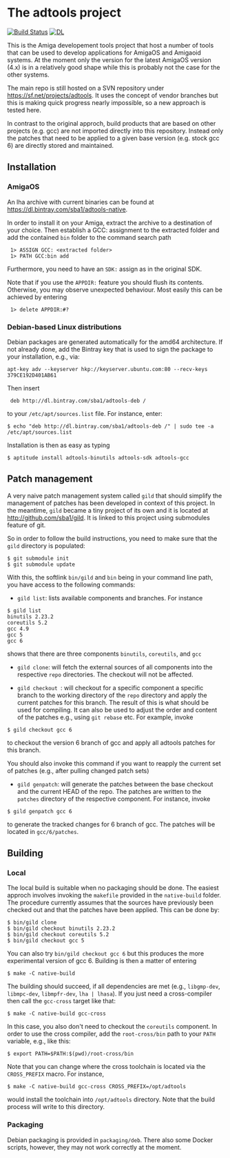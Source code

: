 The adtools project
===================

[![Build Status](https://travis-ci.org/sba1/adtools.svg?branch=master)](https://travis-ci.org/sba1/adtools)
[![DL](https://api.bintray.com/packages/sba1/adtools-native/adtools/images/download.svg)](https://bintray.com/sba1/adtools-native/adtools/20170304-400#files)

This is the Amiga developement tools project that host a number of tools
that can be used to develop applications for AmigaOS and Amigaoid
systems. At the moment only the version for the latest AmigaOS version
(4.x) is in a relatively good shape while this is probably not the case
for the other systems.

The main repo is still hosted on a SVN repository under
https://sf.net/projects/adtools. It uses the concept of vendor branches
but this is making quick progress nearly impossible, so a new approach
is tested here.

In contrast to the original approch, build products that are based on 
other projects (e.g. gcc) are not imported directly into this 
repository. Instead only the patches that need to be applied to a given 
base version (e.g. stock gcc 6) are directly stored and maintained.

Installation
------------

### AmigaOS

An lha archive with current binaries can be found at https://dl.bintray.com/sba1/adtools-native.

In order to install it on your Amiga, extract the archive to a destination of your
choice. Then establish a GCC: assignment to the extracted folder and add the contained
```bin``` folder to the command search path

```
 1> ASSIGN GCC: <extracted folder>
 1> PATH GCC:bin add
```

Furthermore, you need to have an ```SDK:``` assign as in the original SDK.

Note that if you use the ```APPDIR:``` feature you should flush its contents. Otherwise,
you may observe unexpected behaviour. Most easily this can be achieved by entering

```
 1> delete APPDIR:#?
```


### Debian-based Linux distributions

Debian packages are generated automatically for the amd64 architecture. If not already
done, add the Bintray key that is used to sign the package to your installation, e.g., via:

```
apt-key adv --keyserver hkp://keyserver.ubuntu.com:80 --recv-keys 379CE192D401AB61
```

Then insert

```
 deb http://dl.bintray.com/sba1/adtools-deb /
```

to your ```/etc/apt/sources.list``` file. For instance, enter:

```
$ echo "deb http://dl.bintray.com/sba1/adtools-deb /" | sudo tee -a /etc/apt/sources.list
```

Installation is then as easy as typing

```
$ aptitude install adtools-binutils adtools-sdk adtools-gcc
```

Patch management
----------------

A very naive patch management system called ```gild``` that should simplify the
management of patches has been developed in context of this project. In the
meantime, ```gild``` became a tiny project of its own and it is located at
http://github.com/sba1/gild. It is linked to this project using submodules
feature of git.

So in order to follow the build instructions, you need to make sure that the
```gild``` directory is populated:

```
$ git submodule init
$ git submodule update
````
With this, the softlink ```bin/gild``` and ```bin``` being in your command
line path, you have access to the following commands:


* ```gild list```: lists available components and branches. For instance
 ```
 $ gild list
 binutils 2.23.2
 coreutils 5.2
 gcc 4.9
 gcc 5
 gcc 6
 ```
 shows that there are three components ```binutils```, ```coreutils```,
 and ```gcc```

* ```gild clone```: will fetch the external sources of all components into
 the respective ```repo``` directories. The checkout will not be affected.

* ```gild checkout ```: will checkout for a specific component a specific
 branch to the working directory of the ```repo``` directory and apply
 the current patches for this branch. The result of this is what should
 be used for compiling. It can also be used to adjust the order and
 content of the patches e.g., using ```git rebase``` etc. For example,
 invoke
 ```
 $ gild checkout gcc 6
 ```
 to checkout the version 6 branch of gcc and apply all adtools patches
 for this branch.

 You should also invoke this command if you want to reapply the current
 set of patches (e.g., after pulling changed patch sets)

* ```gild genpatch```: will generate the patches between the base checkout
 and the current HEAD of the repo. The patches are written to the
 ```patches``` directory of the respective component. For instance,
 invoke
 ```
 $ gild genpatch gcc 6
 ```
 to generate the tracked changes for 6 branch of gcc. The patches will
 be located in ```gcc/6/patches```.

Building
--------

### Local

The local build is suitable when no packaging should be done. The easiest
approch involves invoking the ```makefile``` provided in the
```native-build``` folder. The procedure currently assumes that the sources
have previously been checked out and that the patches have been applied.
This can be done by:
```
$ bin/gild clone
$ bin/gild checkout binutils 2.23.2
$ bin/gild checkout coreutils 5.2
$ bin/gild checkout gcc 5
```
You can also try ```bin/gild checkout gcc 6``` but this produces the more
experimental version of gcc 6. Building is then a matter of entering
```
$ make -C native-build
```

The building should succeed, if all dependencies are met (e.g.,
```libgmp-dev```, ```libmpc-dev```, ```libmpfr-dev```, ```lha | lhasa```).
If you just need a cross-compiler then call the ```gcc-cross``` target like
that:

```
$ make -C native-build gcc-cross
```

In this case, you also don't need to checkout the ```coreutils```
component. In order to use the cross compiler, add the ```root-cross/bin```
path to your ```PATH``` variable, e.g., like this:

```
$ export PATH=$PATH:$(pwd)/root-cross/bin
```

Note that you can change where the cross toolchain is located via the
```CROSS_PREFIX``` macro. For instance,

```
$ make -C native-build gcc-cross CROSS_PREFIX=/opt/adtools
```
would install the toolchain into ```/opt/adtools``` directory. Note that
the build process will write to this directory.

### Packaging

Debian packaging is provided in ```packaging/deb```. There also some Docker
scripts, however, they may not work correctly at the moment.
